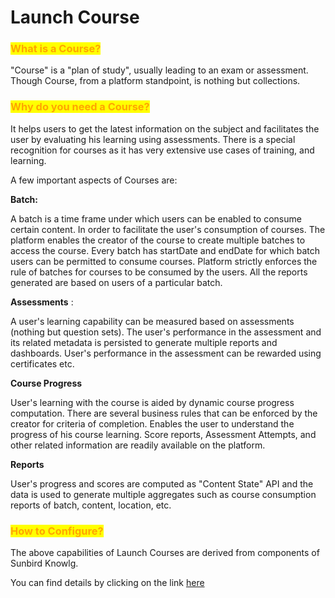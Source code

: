 # Launch Course

### <mark style="color:orange;">What is a Course?</mark>

"Course" is a "plan of study", usually leading to an exam or assessment.  Though Course, from a platform standpoint, is nothing but collections.&#x20;

### <mark style="color:orange;">Why do you need a Course?</mark>

It helps users to get the latest information on the subject and facilitates the user by evaluating his learning using assessments. There is a special recognition for courses as it has very extensive use cases of training, and learning.

A few important aspects of Courses are:

**Batch:**

A batch is a time frame under which users can be enabled to consume certain content. In order to facilitate the user's consumption of courses. The platform enables the creator of the course to create multiple batches to access the course. Every batch has startDate and endDate for which batch users can be permitted to consume courses. Platform strictly enforces the rule of batches for courses to be consumed by the users. All the reports generated are based on users of a particular batch.

**Assessments** :

A user's learning capability can be measured based on assessments (nothing but question sets). The user's performance in the assessment and its related metadata is persisted to generate multiple reports and dashboards. User's performance in the assessment can be rewarded using certificates etc.

**Course Progress**

User's learning with the course is aided by dynamic course progress computation. There are several business rules that can be enforced by the creator for criteria of completion. Enables the user to understand the progress of his course learning. Score reports, Assessment Attempts, and other related information are readily available on the platform.

**Reports**

User's progress and scores are computed as "Content State" API and the data is used to generate multiple aggregates such as course consumption reports of batch, content, location, etc.

### <mark style="color:orange;">How to Configure?</mark>

The above capabilities of Launch Courses are derived from components of Sunbird Knowlg.&#x20;

You can find details by clicking on the link [here](product-and-developers-guide/launch-courses.md)
